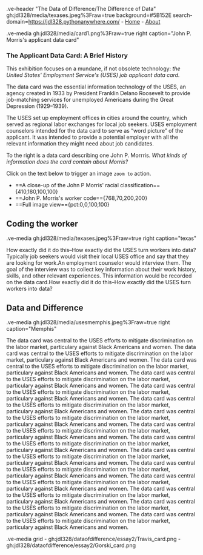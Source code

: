 .ve-header "The Data of Difference/The Difference of Data" gh:jdl328/media/texases.jpeg%3Fraw=true background=#5B152E search-domain=https://jdl328.pythonanywhere.com/
    - [Home](/)
    - [About](/about1)


.ve-media gh:jdl328/media/card1.png%3Fraw=true right caption="John P. Morris's applicant data card"

### The Applicant Data Card: A Brief History

This exhibition focuses on a mundane, if not obsolete technology: *the United States' Employment Service's (USES) job applicant data card.*

The data card was the essential information technology of the USES, an agency  created in 1933 by President Franklin Delano Roosevelt to provide job-matching services for unemployed Americans during the Great Depression (1929–1939).

The USES set up employment offices in cities around the country, which served as regional labor exchanges for local job seekers. USES employment counselors intended for the data card to serve as “word picture” of the applicant. It was intended to provide a potential employer with all the relevant information they might need about job candidates.

To the right is a data card describing one John P. Morrris. *What kinds of information does the card contain about Morris?*

Click on the text below to trigger an image `zoom to` action.
- ==A close-up of the John P Morris' racial classification=={410,180,100,100}
- ==John P. Morris's worker code=={768,70,200,200}
- ==Full image view=={pct:0,0,100,100}


##  Coding the worker 
.ve-media gh:jdl328/media/texases.jpeg%3Fraw=true right caption="texas"

How exactly did it do this–How exactly did the USES turn workers into data? Typically job seekers would visit their local USES office and say that they are looking for work.An employment counselor would interview them. The goal of the interview was to collect key information about their work history, skills, and other relevant experiences. This information would be recorded on the data card.How exactly did it do this–How exactly did the USES turn workers into data?


##  Data and Difference


.ve-media gh:jdl328/media/usesmemphis.jpeg%3Fraw=true right caption="Memphis"

The data card was central to the USES efforts to mitigate discrimination on the labor market, particulary against Black Americans and women. The data card was central to the USES efforts to mitigate discrimination on the labor market, particulary against Black Americans and women. The data card was central to the USES efforts to mitigate discrimination on the labor market, particulary against Black Americans and women. The data card was central to the USES efforts to mitigate discrimination on the labor market, particulary against Black Americans and women. The data card was central to the USES efforts to mitigate discrimination on the labor market, particulary against Black Americans and women. The data card was central to the USES efforts to mitigate discrimination on the labor market, particulary against Black Americans and women. The data card was central to the USES efforts to mitigate discrimination on the labor market, particulary against Black Americans and women. The data card was central to the USES efforts to mitigate discrimination on the labor market, particulary against Black Americans and women. The data card was central to the USES efforts to mitigate discrimination on the labor market, particulary against Black Americans and women. The data card was central to the USES efforts to mitigate discrimination on the labor market, particulary against Black Americans and women. The data card was central to the USES efforts to mitigate discrimination on the labor market, particulary against Black Americans and women. The data card was central to the USES efforts to mitigate discrimination on the labor market, particulary against Black Americans and women. The data card was central to the USES efforts to mitigate discrimination on the labor market, particulary against Black Americans and women. The data card was central to the USES efforts to mitigate discrimination on the labor market, particulary against Black Americans and women. The data card was central to the USES efforts to mitigate discrimination on the labor market, particulary against Black Americans and women. 


.ve-media grid
    - gh:jdl328/dataofdifference/essay2/Travis_card.png
    - gh:jdl328/dataofdifference/essay2/Gorski_card.png

